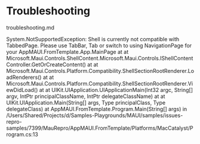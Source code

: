 # Troubleshooting

troubleshooting.md

System.NotSupportedException: 
    Shell is currently not compatible with TabbedPage. Please use TabBar, Tab or 
    switch to using NavigationPage for your AppMAUI.FromTemplate.App.MainPage
  at at Microsoft.Maui.Controls.ShellContent.Microsoft.Maui.Controls.IShellContentController.GetOrCreateContent()
  at at Microsoft.Maui.Controls.Platform.Compatibility.ShellSectionRootRenderer.LoadRenderers()
  at at Microsoft.Maui.Controls.Platform.Compatibility.ShellSectionRootRenderer.ViewDidLoad()
  at at UIKit.UIApplication.UIApplicationMain(Int32 argc, String[] argv, IntPtr principalClassName, IntPtr delegateClassName)
  at at UIKit.UIApplication.Main(String[] args, Type principalClass, Type delegateClass)
  at AppMAUI.FromTemplate.Program.Main(String[] args) in /Users/Shared/Projects/d/Samples-Playgrounds/MAUI/samples/issues-repro-samples/7399/MauRepro/AppMAUI.FromTemplate/Platforms/MacCatalyst/Program.cs:13
